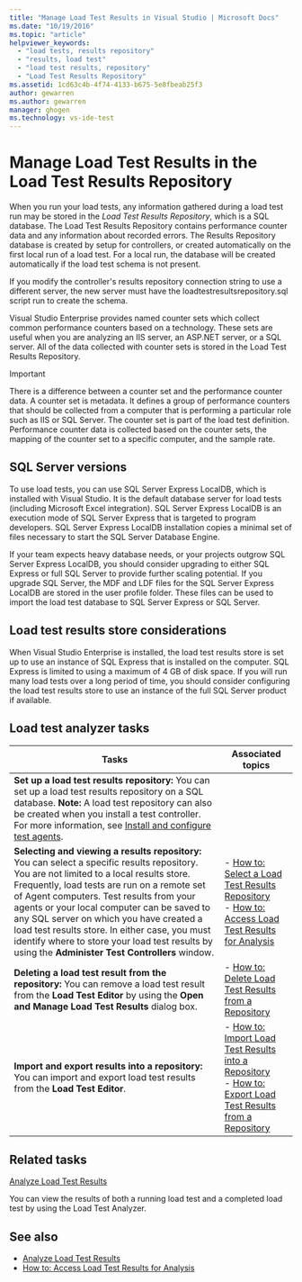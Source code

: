 ```yaml
---
title: "Manage Load Test Results in Visual Studio | Microsoft Docs"
ms.date: "10/19/2016"
ms.topic: "article"
helpviewer_keywords:
  - "load tests, results repository"
  - "results, load test"
  - "load test results, repository"
  - "Load Test Results Repository"
ms.assetid: 1cd63c4b-4f74-4133-b675-5e8fbeab25f3
author: gewarren
ms.author: gewarren
manager: ghogen
ms.technology: vs-ide-test
---
```

# Manage Load Test Results in the Load Test Results Repository

When you run your load tests, any information gathered during a load test run may be stored in the *Load Test Results Repository*, which is a SQL database. The Load Test Results Repository contains performance counter data and any information about recorded errors. The Results Repository database is created by setup for controllers, or created automatically on the first local run of a load test. For a local run, the database will be created automatically if the load test schema is not present.

 If you modify the controller's results repository connection string to use a different server, the new server must have the loadtestresultsrepository.sql script run to create the schema.

 Visual Studio Enterprise provides named counter sets which collect common performance counters based on a technology. These sets are useful when you are analyzing an IIS server, an ASP.NET server, or a SQL server. All of the data collected with counter sets is stored in the Load Test Results Repository.

> [!IMPORTANT]
> There is a difference between a counter set and the performance counter data. A counter set is metadata. It defines a group of performance counters that should be collected from a computer that is performing a particular role such as IIS or SQL Server. The counter set is part of the load test definition. Performance counter data is collected based on the counter sets, the mapping of the counter set to a specific computer, and the sample rate.

## SQL Server versions

 To use load tests, you can use SQL Server Express LocalDB, which is installed with Visual Studio. It is the default database server for load tests (including Microsoft Excel integration). SQL Server Express LocalDB is an execution mode of SQL Server Express that is targeted to program developers. SQL Server Express LocalDB installation copies a minimal set of files necessary to start the SQL Server Database Engine.

 If your team expects heavy database needs, or your projects outgrow SQL Server Express LocalDB, you should consider upgrading to either SQL Express or full SQL Server to provide further scaling potential. If you upgrade SQL Server, the MDF and LDF files for the SQL Server Express LocalDB are stored in the user profile folder. These files can be used to import the load test database to SQL Server Express or SQL Server.

## Load test results store considerations

 When Visual Studio Enterprise is installed, the load test results store is set up to use an instance of SQL Express that is installed on the computer. SQL Express is limited to using a maximum of 4 GB of disk space. If you will run many load tests over a long period of time, you should consider configuring the load test results store to use an instance of the full SQL Server product if available.

## Load test analyzer tasks

|Tasks|Associated topics|
|-----------|-----------------------|
|**Set up a load test results repository:** You can set up a load test results repository on a SQL database. **Note:**  A load test repository can also be created when you install a test controller. For more information, see [Install and configure test agents](../test/lab-management/install-configure-test-agents.md).||
|**Selecting and viewing a results repository:** You can select a specific results repository. You are not limited to a local results store. Frequently, load tests are run on a remote set of Agent computers. Test results from your agents or your local computer can be saved to any SQL server on which you have created a load test results store. In either case, you must identify where to store your load test results by using the **Administer Test Controllers** window.|-   [How to: Select a Load Test Results Repository](../test/how-to-select-a-load-test-results-repository.md)<br />-   [How to: Access Load Test Results for Analysis](../test/how-to-access-load-test-results-for-analysis.md)|
|**Deleting a load test result from the repository:** You can remove a load test result from the **Load Test Editor** by using the **Open and Manage Load Test Results** dialog box.|-   [How to: Delete Load Test Results from a Repository](../test/how-to-delete-load-test-results-from-a-repository.md)|
|**Import and export results into a repository:** You can import and export load test results from the **Load Test Editor**.|-   [How to: Import Load Test Results into a Repository](../test/how-to-import-load-test-results-into-a-repository.md)<br />-   [How to: Export Load Test Results from a Repository](../test/how-to-export-load-test-results-from-a-repository.md)|

## Related tasks

 [Analyze Load Test Results](../test/analyze-load-test-results-using-the-load-test-analyzer.md)

 You can view the results of both a running load test and a completed load test by using the Load Test Analyzer.

## See also

- [Analyze Load Test Results](../test/analyze-load-test-results-using-the-load-test-analyzer.md)
- [How to: Access Load Test Results for Analysis](../test/how-to-access-load-test-results-for-analysis.md)